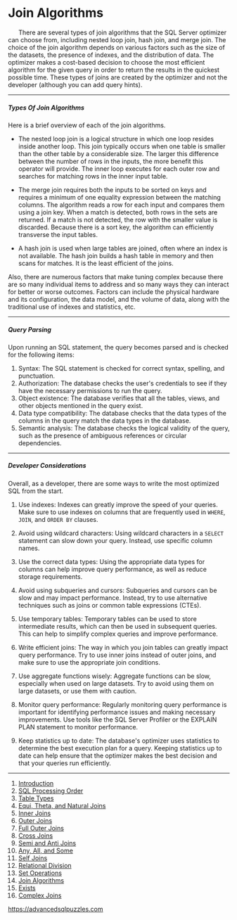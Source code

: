 # Join Algorithms

&nbsp;&nbsp;&nbsp;&nbsp;&nbsp;&nbsp;There are several types of join algorithms that the SQL Server optimizer can choose from, including nested loop join, hash join, and merge join. The choice of the join algorithm depends on various factors such as the size of the datasets, the presence of indexes, and the distribution of data. The optimizer makes a cost-based decision to choose the most efficient algorithm for the given query in order to return the results in the quickest possible time.  These types of joins are created by the optimizer and not the developer (although you can add query hints).

---------------------------------------------------------------------
##### Types Of Join Algorithms

Here is a brief overview of each of the join algorithms.

*  The nested loop join is a logical structure in which one loop resides inside another loop.  This join typically occurs when one table is smaller than the other table by a considerable size.  The larger this difference between the number of rows in the inputs, the more benefit this operator will provide.  The inner loop executes for each outer row and searches for matching rows in the inner input table.

*  The merge join requires both the inputs to be sorted on keys and requires a minimum of one equality expression between the matching columns.  The algorithm reads a row for each input and compares them using a join key.  When a match is detected, both rows in the sets are returned.  If a match is not detected, the row with the smaller value is discarded.  Because there is a sort key, the algorithm can efficiently transverse the input tables.

*  A hash join is used when large tables are joined, often where an index is not available.  The hash join builds a hash table in memory and then scans for matches.  It is the least efficient of the joins.

Also, there are numerous factors that make tuning complex because there are so many individual items to address and so many ways they can interact for better or worse outcomes.  Factors can include the physical hardware and its configuration, the data model, and the volume of data, along with the traditional use of indexes and statistics, etc.

---------------------------------------------------------------------
##### Query Parsing

Upon running an SQL statement, the query becomes parsed and is checked for the following items:

1.  Syntax: The SQL statement is checked for correct syntax, spelling, and punctuation.
2.  Authorization: The database checks the user's credentials to see if they have the necessary permissions to run the query.
3.  Object existence: The database verifies that all the tables, views, and other objects mentioned in the query exist.
4.  Data type compatibility: The database checks that the data types of the columns in the query match the data types in the database.
5.  Semantic analysis: The database checks the logical validity of the query, such as the presence of ambiguous references or circular dependencies.
   
---------------------------------------------------------------------
##### Developer Considerations

Overall, as a developer, there are some ways to write the most optimized SQL from the start.
1.  Use indexes: Indexes can greatly improve the speed of your queries. Make sure to use indexes on columns that are frequently used in `WHERE`, `JOIN`, and `ORDER BY` clauses.

2.  Avoid using wildcard characters: Using wildcard characters in a `SELECT` statement can slow down your query. Instead, use specific column names.

3.  Use the correct data types: Using the appropriate data types for columns can help improve query performance, as well as reduce storage requirements.

4.  Avoid using subqueries and cursors: Subqueries and cursors can be slow and may impact performance. Instead, try to use alternative techniques such as joins or common table expressions (CTEs).

5.  Use temporary tables: Temporary tables can be used to store intermediate results, which can then be used in subsequent queries. This can help to simplify complex queries and improve performance.

6.  Write efficient joins: The way in which you join tables can greatly impact query performance. Try to use inner joins instead of outer joins, and make sure to use the appropriate join conditions.

7.  Use aggregate functions wisely: Aggregate functions can be slow, especially when used on large datasets. Try to avoid using them on large datasets, or use them with caution.

8.  Monitor query performance: Regularly monitoring query performance is important for identifying performance issues and making necessary improvements. Use tools like the SQL Server Profiler or the EXPLAIN PLAN statement to monitor performance.

9.  Keep statistics up to date: The database's optimizer uses statistics to determine the best execution plan for a query. Keeping statistics up to date can help ensure that the optimizer makes the best decision and that your queries run efficiently.

---------------------------------------------------------

1. [Introduction](01%20-%20Introduction.md)
2. [SQL Processing Order](02%20-%20SQL%20Query%20Processing%20Order.md)
3. [Table Types](03%20-%20Table%20Types.md)
4. [Equi, Theta, and Natural Joins](04%20-%20Equi%2C%20Theta%2C%20and%20Natural%20Joins.md)
5. [Inner Joins](05%20-%20Inner%20Join.md)
6. [Outer Joins](06%20-%20Outer%20Joins.md)
7. [Full Outer Joins](07%20-%20Full%20Outer%20Join.md)
8. [Cross Joins](08%20-%20Cross%20Join.md)
9. [Semi and Anti Joins](09%20-%20Semi%20and%20Anti%20Joins.md)
10. [Any, All, and Some](10%20-%20Any%2C%20All%2C%20and%20Some.md)
11. [Self Joins](11%20-%20Self%20Join.md)
12. [Relational Division](12%20-%20Relational%20Division.md)
13. [Set Operations](13%20-%20Set%20Operations.md)
14. [Join Algorithms](14%20-%20Join%20Algorithms.md)
15. [Exists](15%20-%20Exists.md)
16. [Complex Joins](16%20-%20Complex%20Joins.md)

https://advancedsqlpuzzles.com
